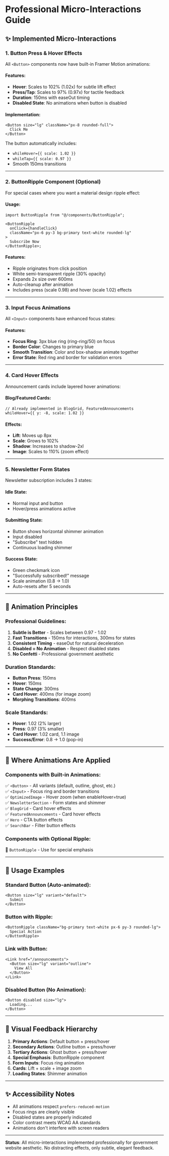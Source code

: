 # Professional Micro-Interactions Guide

## ✨ Implemented Micro-Interactions

### 1. **Button Press & Hover Effects**

All `<Button>` components now have built-in Framer Motion animations:

#### Features:

- **Hover**: Scales to 102% (1.02x) for subtle lift effect
- **Press/Tap**: Scales to 97% (0.97x) for tactile feedback
- **Duration**: 150ms with easeOut timing
- **Disabled State**: No animations when button is disabled

#### Implementation:

```tsx
<Button size="lg" className="px-8 rounded-full">
  Click Me
</Button>
```

The button automatically includes:

- `whileHover={{ scale: 1.02 }}`
- `whileTap={{ scale: 0.97 }}`
- Smooth 150ms transitions

---

### 2. **ButtonRipple Component (Optional)**

For special cases where you want a material design ripple effect:

#### Usage:

```tsx
import ButtonRipple from "@/components/ButtonRipple";

<ButtonRipple
  onClick={handleClick}
  className="px-6 py-3 bg-primary text-white rounded-lg"
>
  Subscribe Now
</ButtonRipple>;
```

#### Features:

- Ripple originates from click position
- White semi-transparent ripple (30% opacity)
- Expands 2x size over 600ms
- Auto-cleanup after animation
- Includes press (scale 0.98) and hover (scale 1.02) effects

---

### 3. **Input Focus Animations**

All `<Input>` components have enhanced focus states:

#### Features:

- **Focus Ring**: 3px blue ring (ring-ring/50) on focus
- **Border Color**: Changes to primary blue
- **Smooth Transition**: Color and box-shadow animate together
- **Error State**: Red ring and border for validation errors

---

### 4. **Card Hover Effects**

Announcement cards include layered hover animations:

#### Blog/Featured Cards:

```tsx
// Already implemented in BlogGrid, FeaturedAnnouncements
whileHover={{ y: -8, scale: 1.02 }}
```

#### Effects:

- **Lift**: Moves up 8px
- **Scale**: Grows to 102%
- **Shadow**: Increases to shadow-2xl
- **Image**: Scales to 110% (zoom effect)

---

### 5. **Newsletter Form States**

Newsletter subscription includes 3 states:

#### Idle State:

- Normal input and button
- Hover/press animations active

#### Submitting State:

- Button shows horizontal shimmer animation
- Input disabled
- "Subscribe" text hidden
- Continuous loading shimmer

#### Success State:

- Green checkmark icon
- "Successfully subscribed!" message
- Scale animation (0.8 → 1.0)
- Auto-resets after 5 seconds

---

## 🎯 Animation Principles

### Professional Guidelines:

1. **Subtle is Better** - Scales between 0.97 - 1.02
2. **Fast Transitions** - 150ms for interactions, 300ms for states
3. **Consistent Timing** - easeOut for natural deceleration
4. **Disabled = No Animation** - Respect disabled states
5. **No Confetti** - Professional government aesthetic

### Duration Standards:

- **Button Press**: 150ms
- **Hover**: 150ms
- **State Change**: 300ms
- **Card Hover**: 400ms (for image zoom)
- **Morphing Transitions**: 400ms

### Scale Standards:

- **Hover**: 1.02 (2% larger)
- **Press**: 0.97 (3% smaller)
- **Card Hover**: 1.02 card, 1.1 image
- **Success/Error**: 0.8 → 1.0 (pop-in)

---

## 🔧 Where Animations Are Applied

### Components with Built-in Animations:

✅ `<Button>` - All variants (default, outline, ghost, etc.)  
✅ `<Input>` - Focus ring and border transitions  
✅ `OptimizedImage` - Hover zoom (when enableHover=true)  
✅ `NewsletterSection` - Form states and shimmer  
✅ `BlogGrid` - Card hover effects  
✅ `FeaturedAnnouncements` - Card hover effects  
✅ `Hero` - CTA button effects  
✅ `SearchBar` - Filter button effects

### Components with Optional Ripple:

🔘 `ButtonRipple` - Use for special emphasis

---

## 📝 Usage Examples

### Standard Button (Auto-animated):

```tsx
<Button size="lg" variant="default">
  Submit
</Button>
```

### Button with Ripple:

```tsx
<ButtonRipple className="bg-primary text-white px-6 py-3 rounded-lg">
  Special Action
</ButtonRipple>
```

### Link with Button:

```tsx
<Link href="/announcements">
  <Button size="lg" variant="outline">
    View All
  </Button>
</Link>
```

### Disabled Button (No Animation):

```tsx
<Button disabled size="lg">
  Loading...
</Button>
```

---

## 🎨 Visual Feedback Hierarchy

1. **Primary Actions**: Default button + press/hover
2. **Secondary Actions**: Outline button + press/hover
3. **Tertiary Actions**: Ghost button + press/hover
4. **Special Emphasis**: ButtonRipple component
5. **Form Inputs**: Focus ring animation
6. **Cards**: Lift + scale + image zoom
7. **Loading States**: Shimmer animation

---

## ✨ Accessibility Notes

- All animations respect `prefers-reduced-motion`
- Focus rings are clearly visible
- Disabled states are properly indicated
- Color contrast meets WCAG AA standards
- Animations don't interfere with screen readers

---

**Status**: All micro-interactions implemented professionally for government website aesthetic. No distracting effects, only subtle, elegant feedback.
